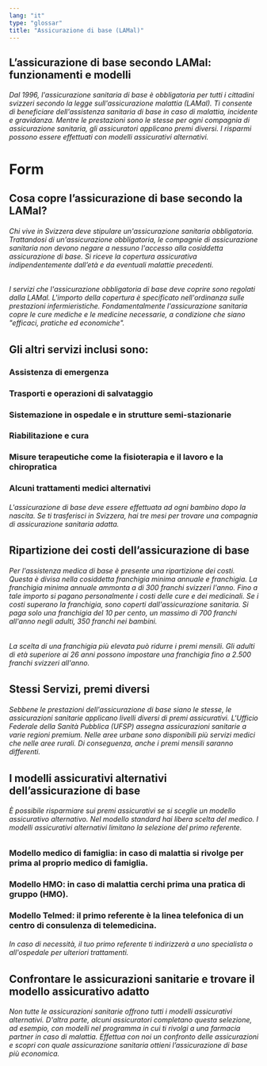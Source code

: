 ```yaml
---
lang: "it"
type: "glossar"
title: "Assicurazione di base (LAMal)"
---
```


## L’assicurazione di base secondo LAMal: funzionamenti e modelli

###### Dal 1996, l'assicurazione sanitaria di base è obbligatoria per tutti i cittadini svizzeri secondo la legge sull'assicurazione malattia (LAMal). Ti consente di beneficiare dell'assistenza sanitaria di base in caso di malattia, incidente e gravidanza. Mentre le prestazioni sono le stesse per ogni compagnia di assicurazione sanitaria, gli assicuratori applicano premi diversi. I risparmi possono essere effettuati con modelli assicurativi alternativi.

# Form

## Cosa copre l’assicurazione di base secondo la LAMal?

###### Chi vive in Svizzera deve stipulare un'assicurazione sanitaria obbligatoria. Trattandosi di un'assicurazione obbligatoria, le compagnie di assicurazione sanitaria non devono negare a nessuno l'accesso alla cosiddetta assicurazione di base. Si riceve la copertura assicurativa indipendentemente dall’età e da eventuali malattie precedenti.

###### I servizi che l'assicurazione obbligatoria di base deve coprire sono regolati dalla LAMal. L'importo della copertura è specificato nell'ordinanza sulle prestazioni infermieristiche. Fondamentalmente l'assicurazione sanitaria copre le cure mediche e le medicine necessarie, a condizione che siano "efficaci, pratiche ed economiche".

## Gli altri servizi inclusi sono:

### Assistenza di emergenza

### Trasporti e operazioni di salvataggio

### Sistemazione in ospedale e in strutture semi-stazionarie

### Riabilitazione e cura

### Misure terapeutiche come la fisioterapia e il lavoro e la chiropratica

### Alcuni trattamenti medici alternativi

###### L'assicurazione di base deve essere effettuata ad ogni bambino dopo la nascita. Se ti trasferisci in Svizzera, hai tre mesi per trovare una compagnia di assicurazione sanitaria adatta.

## Ripartizione dei costi dell’assicurazione di base

###### Per l'assistenza medica di base è presente una ripartizione dei costi. Questa è divisa nella cosiddetta franchigia minima annuale e franchigia. La franchigia minima annuale ammonta a di 300 franchi svizzeri l'anno. Fino a tale importo si pagano personalmente i costi delle cure e dei medicinali. Se i costi superano la franchigia, sono coperti dall'assicurazione sanitaria. Si paga solo una franchigia del 10 per cento, un massimo di 700 franchi all'anno negli adulti, 350 franchi nei bambini.

###### La scelta di una franchigia più elevata può ridurre i premi mensili. Gli adulti di età superiore ai 26 anni possono impostare una franchigia fino a 2.500 franchi svizzeri all'anno.

## Stessi Servizi, premi diversi

###### Sebbene le prestazioni dell'assicurazione di base siano le stesse, le assicurazioni sanitarie applicano livelli diversi di premi assicurativi. L'Ufficio Federale della Sanità Pubblica (UFSP) assegna assicurazioni sanitarie a varie regioni premium. Nelle aree urbane sono disponibili più servizi medici che nelle aree rurali. Di conseguenza, anche i premi mensili saranno differenti.

## I modelli assicurativi alternativi dell’assicurazione di base

###### È possibile risparmiare sui premi assicurativi se si sceglie un modello assicurativo alternativo. Nel modello standard hai libera scelta del medico. I modelli assicurativi alternativi limitano la selezione del primo referente.

### Modello medico di famiglia: in caso di malattia si rivolge per prima al proprio medico di famiglia.

### Modello HMO: in caso di malattia cerchi prima una pratica di gruppo (HMO).

### Modello Telmed: il primo referente è la linea telefonica di un centro di consulenza di telemedicina.

###### In caso di necessità, il tuo primo referente ti indirizzerà a uno specialista o all'ospedale per ulteriori trattamenti.

## Confrontare le assicurazioni sanitarie e trovare il modello assicurativo adatto

###### Non tutte le assicurazioni sanitarie offrono tutti i modelli assicurativi alternativi. D'altra parte, alcuni assicuratori completano questa selezione, ad esempio, con modelli nel programma in cui ti rivolgi a una farmacia partner in caso di malattia. Effettua con noi un confronto delle assicurazioni e scopri con quale assicurazione sanitaria ottieni l’assicurazione di base più economica.
